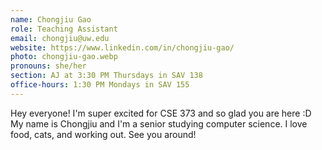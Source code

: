 ```yaml
---
name: Chongjiu Gao
role: Teaching Assistant
email: chongjiu@uw.edu
website: https://www.linkedin.com/in/chongjiu-gao/
photo: chongjiu-gao.webp
pronouns: she/her
section: AJ at 3:30 PM Thursdays in SAV 138
office-hours: 1:30 PM Mondays in SAV 155
---
```


Hey everyone! I'm super excited for CSE 373 and so glad you are here :D My name is Chongjiu and I'm a senior studying computer science. I love food, cats, and working out. See you around!
